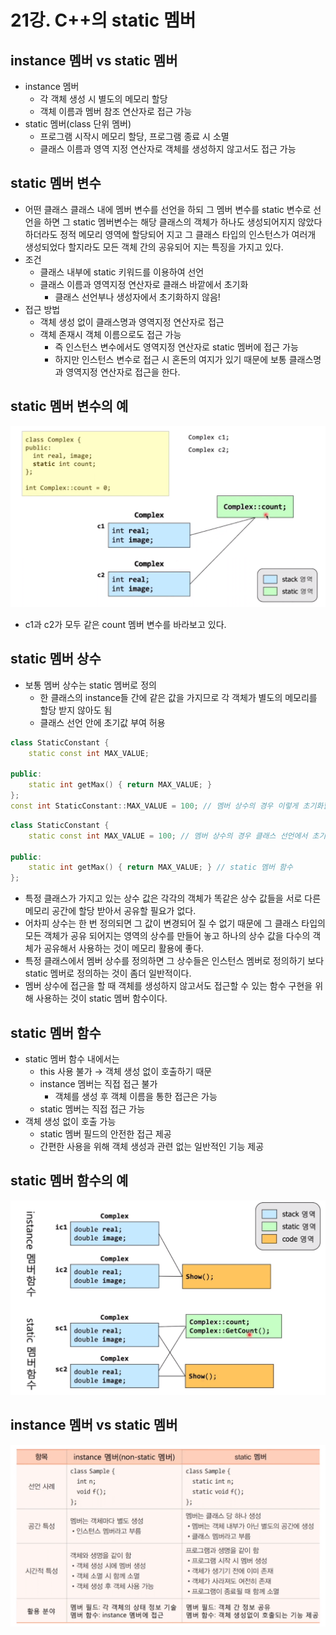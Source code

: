 # 21강. C++의 static 멤버

## instance 멤버 vs static 멤버

- instance 멤버
    - 각 객체 생성 시 별도의 메모리 할당
    - 객체 이름과 멤버 참조 연산자로 접근 가능
- static 멤버(class 단위 멤버)
    - 프로그램 시작시 메모리 할당, 프로그램 종료 시 소멸
    - 클래스 이름과 영역 지정 연산자로 객체를 생성하지 않고서도 접근 가능

## static 멤버 변수

- 어떤 클래스 클래스 내에 멤버 변수를 선언을 하되 그 멤버 변수를 static 변수로 선언을 하면 그 static 멤버변수는 해당 클래스의 객체가 하나도 생성되어지지 않았다 하더라도 정적 메모리 영역에 할당되어 지고 그 클래스 타입의 인스턴스가 여러개 생성되었다 할지라도 모든 객체 간의 공유되어 지는 특징을 가지고 있다.
- 조건
    - 클래스 내부에 static 키워드를 이용하여 선언
    - 클래스 이름과 영역지정 연산자로 클래스 바깥에서 초기화
        - 클래스 선언부나 생성자에서 초기화하지 않음!
- 접근 방법
    - 객체 생성 없이 클래스명과 영역지정 연산자로 접근
    - 객체 존재시 객체 이름으로도 접근 가능
        - 즉 인스턴스 변수에서도 영역지정 연산자로 static 멤버에 접근 가능
        - 하지만 인스턴스 변수로 접근 시 혼돈의 여지가 있기 때문에 보통 클래스명과 영역지정 연산자로 접근을 한다.

## static 멤버 변수의 예

![Untitled](/resources/%EC%82%AC%EB%9E%8C%EB%A7%8C%EC%9D%B4/ch.21/1.png)

- c1과 c2가 모두 같은 count 멤버 변수를 바라보고 있다.

## static 멤버 상수

- 보통 멤버 상수는 static 멤버로 정의
    - 한 클래스의 instance들 간에 같은 값을 가지므로 각 객체가 별도의 메모리를 할당 받지 않아도 됨
    - 클래스 선언 안에 초기값 부여 허용

```cpp
class StaticConstant {
	static const int MAX_VALUE;

public:
	static int getMax() { return MAX_VALUE; }
};
const int StaticConstant::MAX_VALUE = 100; // 멤버 상수의 경우 이렇게 초기화할 필요가 없다.
```

```cpp
class StaticConstant {
	static const int MAX_VALUE = 100; // 멤버 상수의 경우 클래스 선언에서 초기화 가능

public:
	static int getMax() { return MAX_VALUE; } // static 멤버 함수
};
```

- 특정 클래스가 가지고 있는 상수 값은 각각의 객체가 똑같은 상수 값들을 서로 다른 메모리 공간에 할당 받아서 공유할 필요가 없다.
- 어차피 상수는 한 번 정의되면 그 값이 변경되어 질 수 없기 때문에 그 클래스 타입의 모든 객체가 공유 되어지는 영역의 상수를 만들어 놓고 하나의 상수 값을 다수의 객체가 공유해서 사용하는 것이 메모리 활용에 좋다.
- 특정 클래스에서 멤버 상수를 정의하면 그 상수들은 인스턴스 멤버로 정의하기 보다 static 멤버로 정의하는 것이 좀더 일반적이다.
- 멤버 상수에 접근을 할 때 객체를 생성하지 않고서도 접근할 수 있는 함수 구현을 위해 사용하는 것이 static 멤버 함수이다.

## static 멤버 함수

- static 멤버 함수 내에서는
    - this 사용 불가 → 객체 생성 없이 호출하기 때문
    - instance 멤버는 직접 접근 불가
        - 객체를 생성 후 객체 이름을 통한 접근은 가능
    - static 멤버는 직접 접근 가능
- 객체 생성 없이 호출 가능
    - static 멤버 필드의 안전한 접근 제공
    - 간편한 사용을 위해 객체 생성과 관련 없는 일반적인 기능 제공

## static 멤버 함수의 예

![Untitled](/resources/%EC%82%AC%EB%9E%8C%EB%A7%8C%EC%9D%B4/ch.21/2.png)

## instance 멤버 vs static 멤버

![Untitled](/resources/%EC%82%AC%EB%9E%8C%EB%A7%8C%EC%9D%B4/ch.21/3.png)